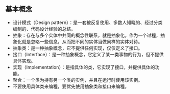 ## 基本概念
- 设计模式（Design pattern）：是一套被反复使用、多数人知晓的、经过分类编制的、代码设计经验的总结。
- 抽象：存在与多个实体中共同的概念性联系，就是抽象化。作为一个过程，抽象化就是忽略一些信息，从而把不同的实体当做同样的实体对待。
- 抽象类：是一种抽象概念，它不提供任何实现，仅仅定义了接口。
- 接口（Interface）：是一种抽象概念，它定义了某一类事物的行为，但不提供具体实现。
- 实现（Implementation）：是指具体的类，它实现了接口，并提供具体的功能。
- 聚合：一个类为持有另一个类的实例，并且在运行时使用该实例。
- 不要使用具体类来编程，要优先使用抽象类和接口来编程。